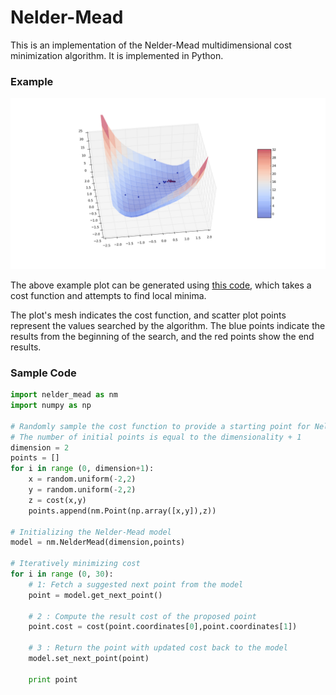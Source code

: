 # Nelder-Mead

This is an implementation of the Nelder-Mead multidimensional cost minimization algorithm.
It is implemented in Python.

### Example

![](https://github.com/sjsimps/Nelder-Mead/blob/master/example.png)

The above example plot can be generated using [this code](https://github.com/sjsimps/Nelder-Mead/blob/master/example.py),
which takes a cost function and attempts to find local minima.

The plot's mesh indicates the cost function, and scatter plot
points represent the values searched by the algorithm.
The blue points indicate the results from the beginning of the search, and
the red points show the end results.

### Sample Code
```python
import nelder_mead as nm
import numpy as np

# Randomly sample the cost function to provide a starting point for Nelder Mead method
# The number of initial points is equal to the dimensionality + 1
dimension = 2
points = []
for i in range (0, dimension+1):
    x = random.uniform(-2,2)
    y = random.uniform(-2,2)
    z = cost(x,y)
    points.append(nm.Point(np.array([x,y]),z))

# Initializing the Nelder-Mead model
model = nm.NelderMead(dimension,points)

# Iteratively minimizing cost
for i in range (0, 30):
    # 1: Fetch a suggested next point from the model
    point = model.get_next_point()

    # 2 : Compute the result cost of the proposed point
    point.cost = cost(point.coordinates[0],point.coordinates[1])

    # 3 : Return the point with updated cost back to the model
    model.set_next_point(point)

    print point
```
